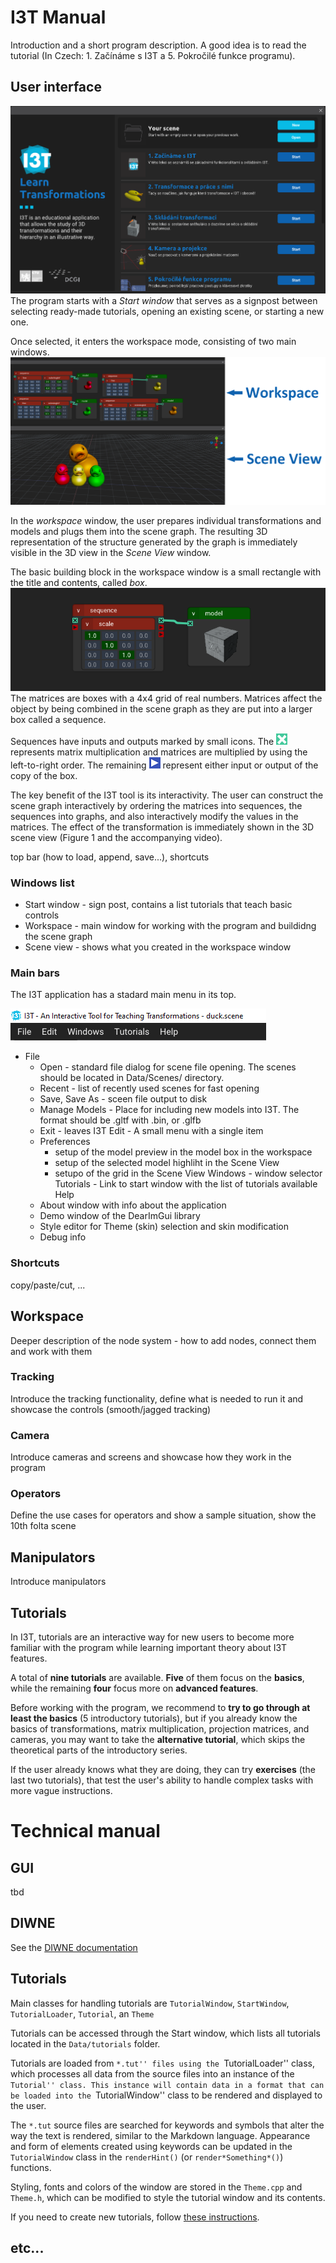 # I3T Manual

Introduction and a short program description. A good idea is to read the tutorial (In Czech: 1. Začínáme s I3T a 5. Pokročilé funkce programu).

## User interface
![startWindow](./assets/startWindow.png?raw=true) 
The program starts with a *Start window* that serves as a signpost between selecting ready-made tutorials, opening an existing scene, or starting a new one.

Once selected, it enters the workspace mode, consisting of two main windows. ![i3tscreens](../Data/tutorials/1TUT/i3tscreens.png?raw=true)

In the *workspace* window, the user prepares individual transformations and models and plugs
them into the scene graph. The resulting 3D representation of the structure generated
by the graph is immediately visible in the 3D view in the *Scene View* window. 

The basic building block in the workspace window is a small rectangle
with the title and contents, called *box*. 
![Matrix with a model](../Data/tutorials/1TUT/hintPosun.png?raw=true)
The matrices are
boxes with a 4x4 grid of real numbers. Matrices affect the object
by being combined in the scene graph as they are put into a
larger box called a sequence.

Sequences have inputs and outputs marked by small icons.
The ![x icon](../Data/tutorials/1TUT/mult.png?raw=true) 
represents matrix multiplication and matrices are multiplied
by using the left-to-right order. The remaining ![icons with triangles](../Data/tutorials/1TUT/vec3.png?raw=true) represent
either input or output of the copy of the box.

The key benefit of the I3T tool is its interactivity. The user can
construct the scene graph interactively by ordering the matrices into
sequences, the sequences into graphs, and also interactively modify
the values in the matrices. The effect of the transformation is
immediately shown in the 3D scene view (Figure 1 and the accompanying
video).


 top bar (how to load, append, save...), shortcuts

### Windows list
- Start window - sign post, contains a list tutorials that teach basic controls
- Workspace - main window for working with the program and buildidng the scene graph
- Scene view - shows what you created in the workspace window

### Main bars
The I3T application has a stadard main menu in its top. 

![Main menu](../Data/tutorials/ADD_TUT/lista.png?raw=true)

- File 
  - Open - standard file dialog for scene file opening. The scenes should be located in Data/Scenes/ directory.
  - Recent - list of recently used scenes for fast opening
  - Save, Save As - sceen file output to disk
  - Manage Models - Place for including new models into I3T. The format should be .gltf with .bin, or .glfb
  - Exit - leaves I3T
Edit - A small menu with a single item
  - Preferences 
     - setup of the model preview in the model box in the workspace
     - setup of the selected model highliht in the Scene View 
     - setupo of  the grid in the Scene View 
Windows - window selector
Tutorials - Link to start window with the list of tutorials available 
Help 
  - About window with info about the application
  - Demo window of the DearImGui library
  - Style editor for Theme (skin) selection and skin modification 
  - Debug info

### Shortcuts
copy/paste/cut, ...

## Workspace

Deeper description of the node system - how to add nodes, connect them and work with them

### Tracking

Introduce the tracking functionality, define what is needed to run it and showcase the controls (smooth/jagged tracking)

### Camera

Introduce cameras and screens and showcase how they work in the program

### Operators

Define the use cases for operators and show a sample situation, show the 10th folta scene

## Manipulators

Introduce manipulators

## Tutorials

In I3T, tutorials are an interactive way for new users to become more familiar with the program while learning important theory about I3T features.

A total of **nine tutorials** are available. **Five** of them focus on the **basics**, while the remaining **four** focus more on **advanced features**.

Before working with the program, we recommend to **try to go through at least the basics** (5 introductory tutorials), but if you already know the basics of transformations,
matrix multiplication, projection matrices, and cameras, you may want to take the **alternative tutorial**, which skips the theoretical parts of the introductory series.

If the user already knows what they are doing, they can try **exercises** (the last two tutorials), that test the user's ability to handle complex tasks with more vague instructions.

# Technical manual

## GUI
tbd

## DIWNE
See the [DIWNE documentation](../Source/DIWNE/Docs/docs.md)

## Tutorials

Main classes for handling tutorials are ``TutorialWindow``, ``StartWindow``, ``TutorialLoader``, ``Tutorial``, an ``Theme``

Tutorials can be accessed through the Start window, which lists all tutorials located in the ``Data/tutorials`` folder.

Tutorials are loaded from ``*.tut'' files using the ``TutorialLoader'' class, which processes all data from the source files into an instance of the ``Tutorial'' class. This instance will contain data in a format that can be loaded into the ``TutorialWindow'' class to be rendered and displayed to the user. 

The ``*.tut`` source files are searched for keywords and symbols that alter the way the text is rendered, similar to the Markdown language. Appearance and form of elements created using keywords can be updated in the ``TutorialWindow`` class in the ``renderHint()`` (or ``render*Something*()``) functions. 

Styling, fonts and colors of the window are stored in the ``Theme.cpp`` and ``Theme.h``, which can be modified to style the tutorial window and its contents.

If you need to create new tutorials, follow [these instructions](tutorials.md).

## etc...
